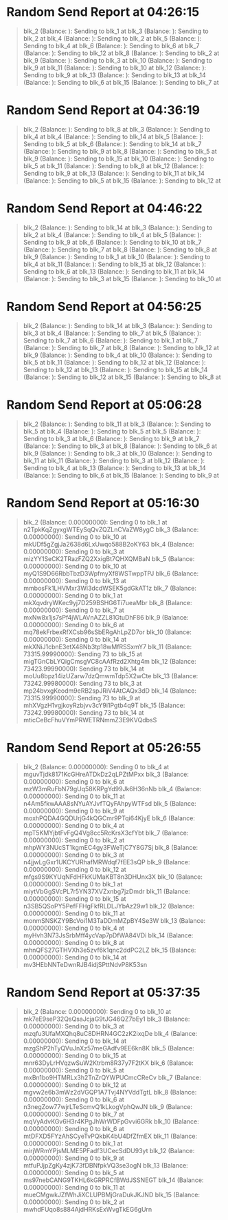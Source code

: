 
# Random Send Report at 04:26:15
> blk_2 (Balance: ): Sending  to blk_1 at 
> blk_3 (Balance: ): Sending  to blk_2 at 
> blk_4 (Balance: ): Sending  to blk_2 at 
> blk_5 (Balance: ): Sending  to blk_4 at 
> blk_6 (Balance: ): Sending  to blk_6 at 
> blk_7 (Balance: ): Sending  to blk_12 at 
> blk_8 (Balance: ): Sending  to blk_2 at 
> blk_9 (Balance: ): Sending  to blk_3 at 
> blk_10 (Balance: ): Sending  to blk_9 at 
> blk_11 (Balance: ): Sending  to blk_10 at 
> blk_12 (Balance: ): Sending  to blk_9 at 
> blk_13 (Balance: ): Sending  to blk_13 at 
> blk_14 (Balance: ): Sending  to blk_6 at 
> blk_15 (Balance: ): Sending  to blk_7 at 

# Random Send Report at 04:36:19
> blk_2 (Balance: ): Sending  to blk_8 at 
> blk_3 (Balance: ): Sending  to blk_4 at 
> blk_4 (Balance: ): Sending  to blk_14 at 
> blk_5 (Balance: ): Sending  to blk_5 at 
> blk_6 (Balance: ): Sending  to blk_14 at 
> blk_7 (Balance: ): Sending  to blk_9 at 
> blk_8 (Balance: ): Sending  to blk_5 at 
> blk_9 (Balance: ): Sending  to blk_15 at 
> blk_10 (Balance: ): Sending  to blk_5 at 
> blk_11 (Balance: ): Sending  to blk_8 at 
> blk_12 (Balance: ): Sending  to blk_9 at 
> blk_13 (Balance: ): Sending  to blk_11 at 
> blk_14 (Balance: ): Sending  to blk_5 at 
> blk_15 (Balance: ): Sending  to blk_12 at 

# Random Send Report at 04:46:22
> blk_2 (Balance: ): Sending  to blk_14 at 
> blk_3 (Balance: ): Sending  to blk_2 at 
> blk_4 (Balance: ): Sending  to blk_4 at 
> blk_5 (Balance: ): Sending  to blk_9 at 
> blk_6 (Balance: ): Sending  to blk_10 at 
> blk_7 (Balance: ): Sending  to blk_7 at 
> blk_8 (Balance: ): Sending  to blk_8 at 
> blk_9 (Balance: ): Sending  to blk_1 at 
> blk_10 (Balance: ): Sending  to blk_4 at 
> blk_11 (Balance: ): Sending  to blk_15 at 
> blk_12 (Balance: ): Sending  to blk_6 at 
> blk_13 (Balance: ): Sending  to blk_11 at 
> blk_14 (Balance: ): Sending  to blk_3 at 
> blk_15 (Balance: ): Sending  to blk_10 at 

# Random Send Report at 04:56:25
> blk_2 (Balance: ): Sending  to blk_14 at 
> blk_3 (Balance: ): Sending  to blk_3 at 
> blk_4 (Balance: ): Sending  to blk_7 at 
> blk_5 (Balance: ): Sending  to blk_7 at 
> blk_6 (Balance: ): Sending  to blk_1 at 
> blk_7 (Balance: ): Sending  to blk_7 at 
> blk_8 (Balance: ): Sending  to blk_12 at 
> blk_9 (Balance: ): Sending  to blk_4 at 
> blk_10 (Balance: ): Sending  to blk_5 at 
> blk_11 (Balance: ): Sending  to blk_12 at 
> blk_12 (Balance: ): Sending  to blk_12 at 
> blk_13 (Balance: ): Sending  to blk_15 at 
> blk_14 (Balance: ): Sending  to blk_12 at 
> blk_15 (Balance: ): Sending  to blk_8 at 

# Random Send Report at 05:06:28
> blk_2 (Balance: ): Sending  to blk_11 at 
> blk_3 (Balance: ): Sending  to blk_5 at 
> blk_4 (Balance: ): Sending  to blk_5 at 
> blk_5 (Balance: ): Sending  to blk_3 at 
> blk_6 (Balance: ): Sending  to blk_9 at 
> blk_7 (Balance: ): Sending  to blk_3 at 
> blk_8 (Balance: ): Sending  to blk_6 at 
> blk_9 (Balance: ): Sending  to blk_3 at 
> blk_10 (Balance: ): Sending  to blk_11 at 
> blk_11 (Balance: ): Sending  to blk_3 at 
> blk_12 (Balance: ): Sending  to blk_4 at 
> blk_13 (Balance: ): Sending  to blk_13 at 
> blk_14 (Balance: ): Sending  to blk_6 at 
> blk_15 (Balance: ): Sending  to blk_9 at 

# Random Send Report at 05:16:30
> blk_2 (Balance: 0.00000000): Sending 0 to blk_1 at n2TpkKqZgyxgWTEySqQvZQZLnCVaZW8ygC
> blk_3 (Balance: 0.00000000): Sending 0 to blk_10 at mkUDf5gZgjJa2638d6LxUwqo588B2oKY63
> blk_4 (Balance: 0.00000000): Sending 0 to blk_3 at mizYY1SeCK2TRazFZQ2XxigBt7QHXQMBaN
> blk_5 (Balance: 0.00000000): Sending 0 to blk_10 at myQ1S9D66RbbTbzD3WpfmyXf8WSTwppTPJ
> blk_6 (Balance: 0.00000000): Sending 0 to blk_13 at mmbosFk1LHVMxr3Wi3dcdWSEK5gdGkAT1z
> blk_7 (Balance: 0.00000000): Sending 0 to blk_1 at mkXqvdryWKec9yj7D259BSHG6Ti7ueaMbr
> blk_8 (Balance: 0.00000000): Sending 0 to blk_7 at mxNw8x1js7sPf4jWLAVnAZZL81GtuDhF86
> blk_9 (Balance: 0.00000000): Sending 0 to blk_6 at mq78ekFrbexRfXCsb96sSbERgAhLpZD7or
> blk_10 (Balance: 0.00000000): Sending 0 to blk_14 at mkXNiJ1cbnE3etX48Nb3tp18wMfRSSxmY7
> blk_11 (Balance: 73315.99990000): Sending 73 to blk_15 at migTGnCbLYQigCmsgVC8cAAfRzd2Xhtg4m
> blk_12 (Balance: 73423.99990000): Sending 73 to blk_14 at moUu8bpz14izUZarw7dzQmwmTdp5X2wCte
> blk_13 (Balance: 73242.99980000): Sending 73 to blk_3 at mp24bvxgKeodm9eRB2spJRiV4AtCAQx3dD
> blk_14 (Balance: 73315.99990000): Sending 73 to blk_9 at mhXVgzH1vgjkoyRzbjvv3cY9i1Pgtb4q9T
> blk_15 (Balance: 73242.99980000): Sending 73 to blk_14 at mticCeBcFhuVYmPRWETRNmmZ3E9KVQdbsS

# Random Send Report at 05:26:55
> blk_2 (Balance: 0.00000000): Sending 0 to blk_4 at mguvTjdk8171KcGHreATDkDz2qLPZtMPxx
> blk_3 (Balance: 0.00000000): Sending 0 to blk_6 at mzW3mRuFbN79gUq58KRPgYd99Jk6H36nNb
> blk_4 (Balance: 0.00000000): Sending 0 to blk_11 at n4Am5fkwAAA8sNYuAYJvfTQyFAhpyWTFsd
> blk_5 (Balance: 0.00000000): Sending 0 to blk_9 at moxhPQDA4GQDUrjG4kQGCmr9PTqi64KjyE
> blk_6 (Balance: 0.00000000): Sending 0 to blk_4 at mpT5KMYjbtFvFgQ4Vg8cc5RcKrsX3cfYbt
> blk_7 (Balance: 0.00000000): Sending 0 to blk_2 at mhpWY3NUcST1kgmEC4gy3FWeTjC7Y8G7Sj
> blk_8 (Balance: 0.00000000): Sending 0 to blk_3 at n4jjwLgGxr1UKCYURhafMRWdqf7fEE3sQP
> blk_9 (Balance: 0.00000000): Sending 0 to blk_12 at mfgs9S9KYUqNFdHFkKUMaKBT8n3DHUnx3X
> blk_10 (Balance: 0.00000000): Sending 0 to blk_1 at miytVbGgSVcPL7r5YN37XVZxnbg7jzDmdr
> blk_11 (Balance: 0.00000000): Sending 0 to blk_15 at n3SB5QSoPY5PefFFHgFkfRLDLJYbAz29w1
> blk_12 (Balance: 0.00000000): Sending 0 to blk_11 at monmSNSKZY9BcVoi1M3TaDDmMZpBY4Se3W
> blk_13 (Balance: 0.00000000): Sending 0 to blk_4 at myHvh3N73JsSrbMff4ycVap7pDfWA84VDi
> blk_14 (Balance: 0.00000000): Sending 0 to blk_8 at mhnQFS27GTHVXh3e5zvf6k1qnc2ddPC2LZ
> blk_15 (Balance: 0.00000000): Sending 0 to blk_14 at mv3HEbNNTeDwnRJB4idjSPttNdvP8K53sn

# Random Send Report at 05:37:35
> blk_2 (Balance: 0.00000000): Sending 0 to blk_10 at mk7eE9seP32QsQsaJcjaG9tJG46QZ7bEy1
> blk_3 (Balance: 0.00000000): Sending 0 to blk_3 at mzqfu3UfaMXQhq8uC8DHRN4GC2zK2ixqDe
> blk_4 (Balance: 0.00000000): Sending 0 to blk_14 at mzgShP2hTyQVuJnXz57meGAdfv9EE6kn8K
> blk_5 (Balance: 0.00000000): Sending 0 to blk_15 at mnr63DyLrHVqzwSuW2Ktrbm8R37y7F2tKX
> blk_6 (Balance: 0.00000000): Sending 0 to blk_5 at mxBn1bo9HTMRLx3h2TnZrQYWPUCmcCReCv
> blk_7 (Balance: 0.00000000): Sending 0 to blk_12 at mgvw2e6b3mWz2dVGQP1A7Tvj4NYVddTgtL
> blk_8 (Balance: 0.00000000): Sending 0 to blk_6 at n3negZow77wjrLTeScmvQ1kLkogVphQwJN
> blk_9 (Balance: 0.00000000): Sending 0 to blk_7 at mqVyAdvKGv6H3r4KPgJhWrWDFpGvvi6GRk
> blk_10 (Balance: 0.00000000): Sending 0 to blk_6 at mtDFXD5FYzAhSCyeTvPQkbK4bU4DfZfmEX
> blk_11 (Balance: 0.00000000): Sending 0 to blk_1 at mirjWRmYPjsMLME5PFadf3UCecSdDU93yt
> blk_12 (Balance: 0.00000000): Sending 0 to blk_9 at mtfuPJjpZgKy4zjK73fDBNfpkVQ3se3ogN
> blk_13 (Balance: 0.00000000): Sending 0 to blk_5 at ms97nebCANG9TKHL6kGRPRCfBWdJSSNEGT
> blk_14 (Balance: 0.00000000): Sending 0 to blk_11 at mueCMgwkJZfWhJiXCLUPBMjGraDukJKJND
> blk_15 (Balance: 0.00000000): Sending 0 to blk_2 at mwhdFUqo8s884AjdHRKsExWvgTkEG6gUrn
